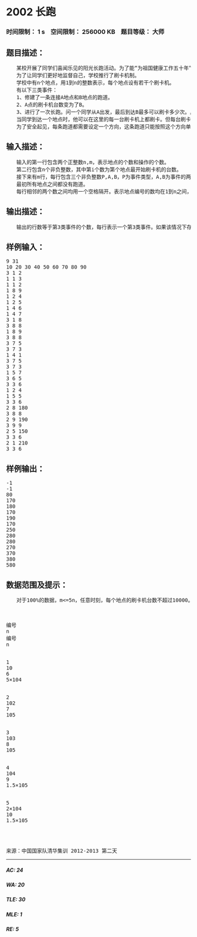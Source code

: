 # 2002 长跑   
### 时间限制： 1 s&nbsp;&nbsp;&nbsp;&nbsp;空间限制： 256000 KB&nbsp;&nbsp;&nbsp;&nbsp;题目等级： 大师  
## 题目描述：  

<pre>
　　某校开展了同学们喜闻乐见的阳光长跑活动。为了能“为祖国健康工作五十年”，同学们纷纷离开寝室，离开教室，离开实验室，到操场参加3000米长跑运动。一时间操场上熙熙攘攘，摩肩接踵，盛况空前。  
　　为了让同学们更好地监督自己，学校推行了刷卡机制。  
　　学校中有n个地点，用1到n的整数表示，每个地点设有若干个刷卡机。  
　　有以下三类事件：  
　　1、修建了一条连接A地点和B地点的跑道。  
　　2、A点的刷卡机台数变为了B。  
　　3、进行了一次长跑。问一个同学从A出发，最后到达B最多可以刷卡多少次。具体的要求如下：  
　　当同学到达一个地点时，他可以在这里的每一台刷卡机上都刷卡。但每台刷卡机只能刷卡一次，即使多次到达同一地点也不能多次刷卡。  
　　为了安全起见，每条跑道都需要设定一个方向，这条跑道只能按照这个方向单向通行。最多的刷卡次数即为在任意设定跑道方向，按照任意路径从A地点到B地点能刷卡的最多次数。
</pre>
  
  
## 输入描述：  

<pre>
　　输入的第一行包含两个正整数n,m，表示地点的个数和操作的个数。  
　　第二行包含n个非负整数，其中第i个数为第个地点最开始刷卡机的台数。  
　　接下来有m行，每行包含三个非负整数P,A,B，P为事件类型，A,B为事件的两个参数。  
　　最初所有地点之间都没有跑道。  
　　每行相邻的两个数之间均用一个空格隔开。表示地点编号的数均在1到n之间，每个地点的刷卡机台数始终不超过10000，P=1,2,3。
</pre>
  
  
## 输出描述：  

<pre>
　　输出的行数等于第3类事件的个数，每行表示一个第3类事件。如果该情况下存在一种设定跑道方向的方案和路径的方案，可以到达，则输出最多可以刷卡的次数。如果A不能到达B，则输出-1。
</pre>
  
  
## 样例输入：  

<pre>
9 31  
10 20 30 40 50 60 70 80 90  
3 1 2  
1 1 3  
1 1 2  
1 8 9  
1 2 4  
1 2 5  
1 4 6  
1 4 7  
3 1 8  
3 8 8  
1 8 9  
3 8 8  
3 7 5  
3 7 3  
1 4 1  
3 7 5  
3 7 3  
1 5 7  
3 6 5  
3 3 6  
1 2 4  
1 5 5  
3 3 6  
2 8 180  
3 8 8  
2 9 190  
3 9 9  
2 5 150  
3 3 6  
2 1 210  
3 3 6
</pre>
  
  
## 样例输出：  

<pre>
-1  
-1  
80  
170  
180  
170  
190  
170  
250  
280  
280  
270  
370  
380  
580
</pre>
  
  
## 数据范围及提示：  

<pre>
　　对于100%的数据，m<=5n，任意时刻，每个地点的刷卡机台数不超过10000。具体每组数据的规模如下



编号
n
编号
n


1
10
6
5×104


2
102
7
105


3
103
8
105


4
104
9
1.5×105


5
2×104
10
1.5×105



 
来源：中国国家队清华集训 2012-2013 第二天
</pre>
  
  
***  

##### AC: 24  
##### WA: 20  
##### TLE: 30  
##### MLE: 1  
##### RE: 5  
